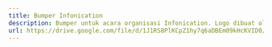 ```yaml
---
title: Bumper Infonication
description: Bumper untuk acara organisasi Infonication. Logo dibuat oleh Raffy.
url: https://drive.google.com/file/d/1J1RS8PlKCpZ1hy7q6aDBEm09kHcKVID0/preview
---
```

